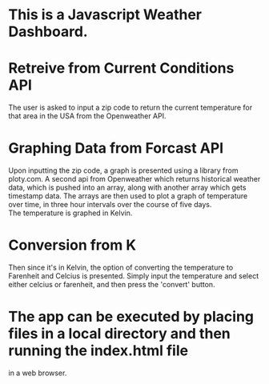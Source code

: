 


# This is a Javascript Weather Dashboard.

# Retreive from Current Conditions API

The user is asked to input a zip code to return the current temperature 
for that area in the USA from the Openweather API.

# Graphing Data from Forcast API 

Upon inputting the zip code, a graph is presented using a library from ploty.com. A second api from
Openweather which returns historical weather data, which is pushed into an array, along with another
array which gets timestamp data.  The arrays are then used to plot a graph of temperature over time, 
in three hour intervals over the course of five days.   
The temperature is graphed in Kelvin. 

# Conversion from K

Then since it's in Kelvin, the option of converting the temperature to Farenheit and Celcius
is presented.  Simply input the temperature and select either celcius or farenheit, and then press
the 'convert' button.  


# The app can be executed by placing files in a local directory and then running the index.html file
in a web browser.

